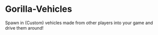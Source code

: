 # Gorilla-Vehicles
Spawn in (Custom) vehicles made from other players into your game and drive them around!

